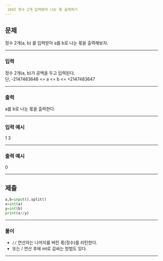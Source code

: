 ```yaml
---
 1042 정수 2개 입력받아 나눈 몫 출력하기
---
```


## 문제

정수 2개(a, b) 를 입력받아 a를 b로 나눈 몫을 출력해보자.   


---
### 입력 

정수 2개(a, b)가 공백을 두고 입력된다.   
단, -2147483648 <= a <= b <= +2147483647

---
### 출력   

a를 b로 나눈 몫을 출력한다.


---
### 입력 예시

1 3

---
### 출력 예시

0

---
제출
---
```python
a,b=input().split()
x=int(a)
y=int(b)
print(x//y)
```
---
### 풀이
* `//` 연산자는 나머지를 버린 몫(정수)를 리턴한다.
* 또는 / 연산 후에 int로 감싸는 방법도 있다.
---
